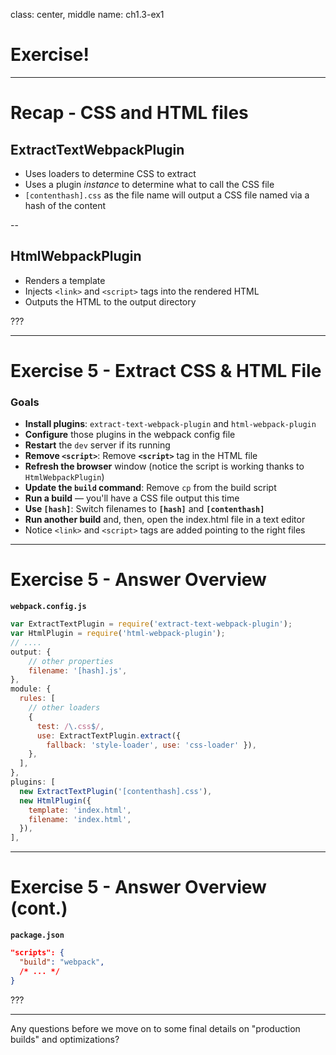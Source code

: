 class: center, middle
name: ch1.3-ex1

# Exercise!

---

# Recap - CSS and HTML files

## ExtractTextWebpackPlugin

- Uses loaders to determine CSS to extract
- Uses a plugin _instance_ to determine what to call the CSS file
- `[contenthash].css` as the file name will output a CSS file named via a hash of the content

--

## HtmlWebpackPlugin

- Renders a template
- Injects `<link>` and `<script>` tags into the rendered HTML
- Outputs the HTML to the output directory

???



---

# Exercise 5 - Extract CSS & HTML File

### Goals

- **Install plugins**: `extract-text-webpack-plugin` and `html-webpack-plugin`
- **Configure** those plugins in the webpack config file
- **Restart** the `dev` server if its running
- **Remove `<script>`**: Remove **`<script>`** tag in the HTML file
- **Refresh the browser** window (notice the script is working thanks to `HtmlWebpackPlugin`)
- **Update the `build` command**: Remove `cp` from the build script
- **Run a build** — you'll have a CSS file output this time
- **Use `[hash]`**: Switch filenames to **`[hash]`** and **`[contenthash]`**
- **Run another build** and, then, open the index.html file in a text editor
- Notice `<link>` and `<script>` tags are added pointing to the right files

---

# Exercise 5 - Answer Overview

**`webpack.config.js`**

```js
var ExtractTextPlugin = require('extract-text-webpack-plugin');
var HtmlPlugin = require('html-webpack-plugin');
// ....
output: {
    // other properties
    filename: '[hash].js',
},
module: {
  rules: [
    // other loaders
    {
      test: /\.css$/,
      use: ExtractTextPlugin.extract({
        fallback: 'style-loader', use: 'css-loader' }),
    },
  ],
},
plugins: [
  new ExtractTextPlugin('[contenthash].css'),
  new HtmlPlugin({
    template: 'index.html',
    filename: 'index.html',
  }),
],
```

---
# Exercise 5 - Answer Overview (cont.)

**`package.json`**

```json
"scripts": {
  "build": "webpack",
  /* ... */
}
```

???

------

Any questions before we move on to some final details on "production builds" and optimizations?
